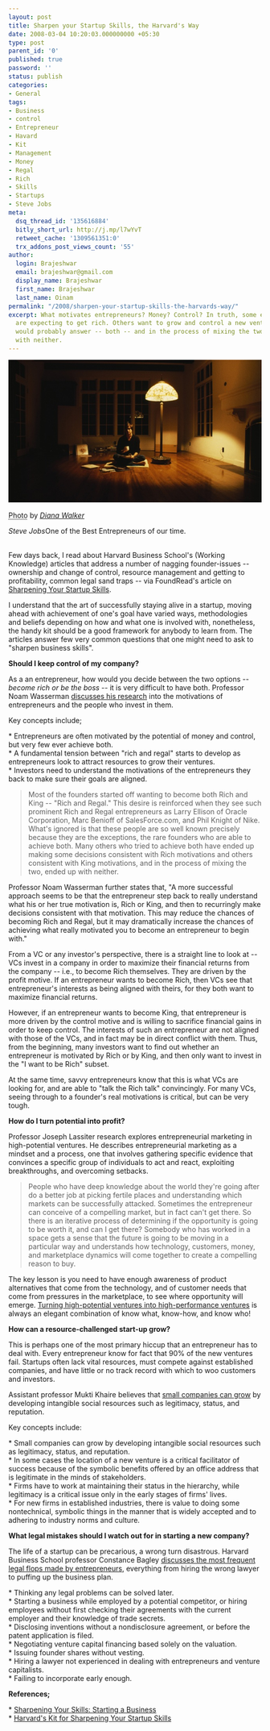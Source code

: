 ```yaml
---
layout: post
title: Sharpen your Startup Skills, the Harvard's Way
date: 2008-03-04 10:20:03.000000000 +05:30
type: post
parent_id: '0'
published: true
password: ''
status: publish
categories:
- General
tags:
- Business
- control
- Entrepreneur
- Havard
- Kit
- Management
- Money
- Regal
- Rich
- Skills
- Startups
- Steve Jobs
meta:
  dsq_thread_id: '135616884'
  bitly_short_url: http://j.mp/l7wYvT
  retweet_cache: '1309561351:0'
  trx_addons_post_views_count: '55'
author:
  login: Brajeshwar
  email: brajeshwar@gmail.com
  display_name: Brajeshwar
  first_name: Brajeshwar
  last_name: Oinam
permalink: "/2008/sharpen-your-startup-skills-the-harvards-way/"
excerpt: What motivates entrepreneurs? Money? Control? In truth, some entrepreneurs
  are expecting to get rich. Others want to grow and control a new venture. But most
  would probably answer -- both -- and in the process of mixing the two, ended up
  with neither.
---
```

<div class="figure"><img src="/static/2008/03/steve-jobs-at-home-1982.jpg" alt="Steve Jobs at Home in 1982 - This was a very typical time. I was single. All you needed was a cup of tea, a light, and your stereo, you know, and that is what I had." />
<p class="credit"><abbr class="type" title="Photograph">Photo</abbr> by <cite><a href="http://digitaljournalist.org/issue0712/y_walker08.html">Diana Walker</a></cite></p>
<p class="caption"><em class="title">Steve Jobs</em>One of the Best Entrepreneurs of our time.</p>
</div>
<p><!--more--><br />
Few days back, I read about Harvard Business School's (Working Knowledge) articles that address a number of nagging founder-issues -- ownership and change of control, resource management and getting to profitability, common legal sand traps -- via FoundRead's article on <a href="http://foundread.com/2008/02/25/harvards-kit-for-sharpening-your-startup-skills/">Sharpening Your Startup Skills</a>.</p>
<p>I understand that the art of successfully staying alive in a startup, moving ahead with achievement of one's goal have varied ways, methodologies and beliefs depending on how and what one is involved with, nonetheless, the handy kit should be a good framework for anybody to learn from. The articles answer few very common questions that one might need to ask to "sharpen business skills".</p>
<p><strong>Should I keep control of my company?</strong></p>
<p>As a an entrepreneur, how would you decide between the two options -- <em>become rich or be the boss</em> -- it is very difficult to have both. Professor Noam Wasserman <a href="http://hbswk.hbs.edu/item/5543.html">discusses his research</a> into the motivations of entrepreneurs and the people who invest in them.</p>
<p>Key concepts include;</p>
<p>* Entrepreneurs are often motivated by the potential of money and control, but very few ever achieve both.<br />
* A fundamental tension between "rich and regal" starts to develop as entrepreneurs look to attract resources to grow their ventures.<br />
* Investors need to understand the motivations of the entrepreneurs they back to make sure their goals are aligned.</p>
<blockquote><p>Most of the founders started off wanting to become both Rich and King -- "Rich and Regal." This desire is reinforced when they see such prominent Rich and Regal entrepreneurs as Larry Ellison of Oracle Corporation, Marc Benioff of SalesForce.com, and Phil Knight of Nike. What's ignored is that these people are so well known precisely because they are the exceptions, the rare founders who are able to achieve both. Many others who tried to achieve both have ended up making some decisions consistent with Rich motivations and others consistent with King motivations, and in the process of mixing the two, ended up with neither.</p></blockquote>
<p>Professor Noam Wasserman further states that, "A more successful approach seems to be that the entrepreneur step back to really understand what his or her true motivation is, Rich or King, and then to recurringly make decisions consistent with that motivation. This may reduce the chances of becoming Rich and Regal, but it may dramatically increase the chances of achieving what really motivated you to become an entrepreneur to begin with."</p>
<p>From a VC or any investor's perspective, there is a straight line to look at -- VCs invest in a company in order to maximize their financial returns from the company -- i.e., to become Rich themselves. They are driven by the profit motive. If an entrepreneur wants to become Rich, then VCs see that entrepreneur's interests as being aligned with theirs, for they both want to maximize financial returns.</p>
<p>However, if an entrepreneur wants to become King, that entrepreneur is more driven by the control motive and is willing to sacrifice financial gains in order to keep control. The interests of such an entrepreneur are not aligned with those of the VCs, and in fact may be in direct conflict with them. Thus, from the beginning, many investors want to find out whether an entrepreneur is motivated by Rich or by King, and then only want to invest in the "I want to be Rich" subset.</p>
<p>At the same time, savvy entrepreneurs know that this is what VCs are looking for, and are able to "talk the Rich talk" convincingly. For many VCs, seeing through to a founder's real motivations is critical, but can be very tough.</p>
<p><strong>How do I turn potential into profit?</strong></p>
<p>Professor Joseph Lassiter research explores entrepreneurial marketing in high-potential ventures. He describes entrepreneurial marketing as a mindset and a process, one that involves gathering specific evidence that convinces a specific group of individuals to act and react, exploiting breakthroughs, and overcoming setbacks.</p>
<blockquote><p>People who have deep knowledge about the world they're going after do a better job at picking fertile places and understanding which markets can be successfully attacked. Sometimes the entrepreneur can conceive of a compelling market, but in fact can't get there. So there is an iterative process of determining if the opportunity is going to be worth it, and can I get there? Somebody who has worked in a space gets a sense that the future is going to be moving in a particular way and understands how technology, customers, money, and marketplace dynamics will come together to create a compelling reason to buy.</p></blockquote>
<p>The key lesson is you need to have enough awareness of product alternatives that come from the technology, and of customer needs that come from pressures in the marketplace, to see where opportunity will emerge. <a href="http://hbswk.hbs.edu/item/5203.html">Turning high-potential ventures into high-performance ventures</a> is always an elegant combination of know what, know-how, and know who!</p>
<p><strong>How can a resource-challenged start-up grow?</strong></p>
<p>This is perhaps one of the most primary hiccup that an entrepreneur has to deal with. Every entrepreneur know for fact that 90% of the new ventures fail. Startups often lack vital resources, must compete against established companies, and have little or no track record with which to woo customers and investors.</p>
<p>Assistant professor Mukti Khaire believes that <a href="http://hbswk.hbs.edu/item/5089.html">small companies can grow</a> by developing intangible social resources such as legitimacy, status, and reputation.</p>
<p>Key concepts include:</p>
<p>* Small companies can grow by developing intangible social resources such as legitimacy, status, and reputation.<br />
* In some cases the location of a new venture is a critical facilitator of success because of the symbolic benefits offered by an office address that is legitimate in the minds of stakeholders.<br />
* Firms have to work at maintaining their status in the hierarchy, while legitimacy is a critical issue only in the early stages of firms' lives.<br />
* For new firms in established industries, there is value to doing some nontechnical, symbolic things in the manner that is widely accepted and to adhering to industry norms and culture.</p>
<p><strong>What legal mistakes should I watch out for in starting a new company?</strong></p>
<p>The life of a startup can be precarious, a wrong turn disastrous. Harvard Business School professor Constance Bagley <a href="http://hbswk.hbs.edu/item/3348.html">discusses the most frequent legal flops made by entrepreneurs</a>, everything from hiring the wrong lawyer to puffing up the business plan. </p>
<p>* Thinking any legal problems can be solved later.<br />
* Starting a business while employed by a potential competitor, or hiring employees without first checking their agreements with the current employer and their knowledge of trade secrets.<br />
* Disclosing inventions without a nondisclosure agreement, or before the patent application is filed.<br />
* Negotiating venture capital financing based solely on the valuation.<br />
* Issuing founder shares without vesting.<br />
* Hiring a lawyer not experienced in dealing with entrepreneurs and venture capitalists.<br />
* Failing to incorporate early enough.</p>
<p><strong>References;</strong></p>
<p>* <a href="http://hbswk.hbs.edu/item/5841.html">Sharpening Your Skills: Starting a Business</a><br />
* <a href="http://foundread.com/2008/02/25/harvards-kit-for-sharpening-your-startup-skills/">Harvard's Kit for Sharpening Your Startup Skills</a></p>
